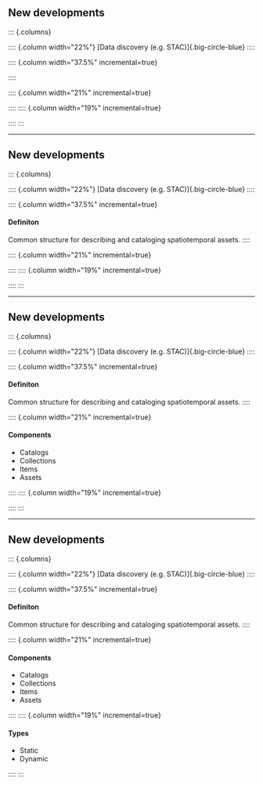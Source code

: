 ## New developments


::: {.columns}

:::: {.column width="22%"}
[Data discovery (e.g. STAC)]{.big-circle-blue}
::::

:::: {.column width="37.5%" incremental=true}

::::

:::: {.column width="21%" incremental=true}

::::
:::: {.column width="19%" incremental=true}

::::
:::

---

## New developments


::: {.columns}

:::: {.column width="22%"}
[Data discovery (e.g. STAC)]{.big-circle-blue}
::::

:::: {.column width="37.5%" incremental=true}

#### Definiton

Common structure for describing and cataloging spatiotemporal assets.
::::

:::: {.column width="21%" incremental=true}

::::
:::: {.column width="19%" incremental=true}

::::
:::

---

## New developments


::: {.columns}

:::: {.column width="22%"}
[Data discovery (e.g. STAC)]{.big-circle-blue}
::::

:::: {.column width="37.5%" incremental=true}

#### Definiton

Common structure for describing and cataloging spatiotemporal assets.
::::

:::: {.column width="21%" incremental=true}
#### Components

- Catalogs
- Collections
- Items
- Assets

::::
:::: {.column width="19%" incremental=true}

::::
:::

---

## New developments


::: {.columns}

:::: {.column width="22%"}
[Data discovery (e.g. STAC)]{.big-circle-blue}
::::

:::: {.column width="37.5%" incremental=true}

#### Definiton

Common structure for describing and cataloging spatiotemporal assets.
::::

:::: {.column width="21%" incremental=true}
#### Components

- Catalogs
- Collections
- Items
- Assets

::::
:::: {.column width="19%" incremental=true}
#### Types

- Static
- Dynamic

::::
:::



